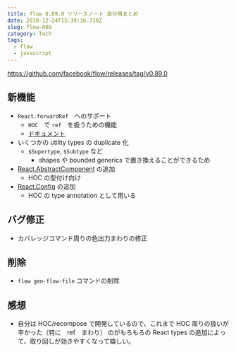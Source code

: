 ```yaml
---
title: flow 0.89.0 リリースノート 自分用まとめ
date: 2018-12-24T15:39:16.710Z
slug: flow-089
category: Tech
tags:
  - flow
  - javascript
---
```

https://github.com/facebook/flow/releases/tag/v0.89.0

## 新機能
- `React.forwardRef`　へのサポート
    - `HOC`　で `ref`　を扱うための機能
    - [ドキュメント](https://flow.org/en/docs/react/hoc/)
- いくつかの utility types の duplicate 化
    - `$Supertype`, `$Subtype` など
        - shapes や bounded generics で置き換えることができるため
- [React.AbstractComponent](https://flow.org/en/docs/react/types/#toc-react-abstractcomponent) の追加
    - HOC の型付け向け
- [React.Config](https://flow.org/en/docs/react/types/#toc-react-abstractcomponent) の追加
    - HOC の type annotation として用いる

## バグ修正
- カバレッジコマンド周りの色出力まわりの修正

## 削除
- `flow gen-flow-file` コマンドの削除


## 感想
- 自分は HOC/recompose で開発しているので、これまで HOC 周りの扱いが辛かった（特に　ref　まわり） のがもろもろの React types の追加によって、取り回しが効きやすくなって嬉しい。
